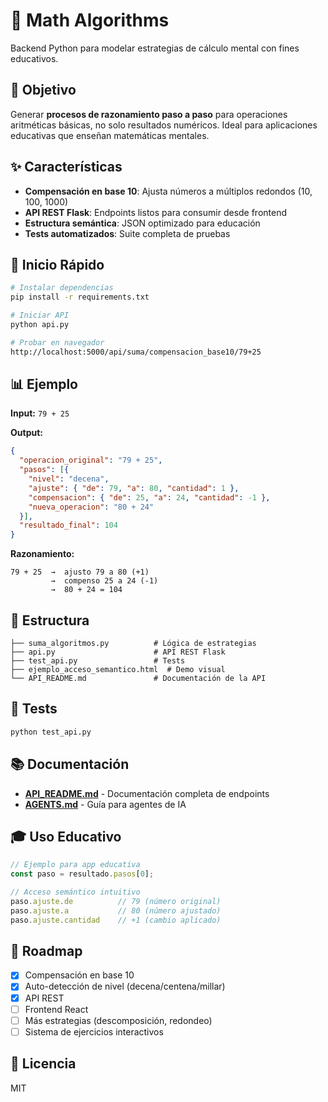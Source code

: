# 🧮 Math Algorithms

Backend Python para modelar estrategias de cálculo mental con fines educativos.

## 🎯 Objetivo

Generar **procesos de razonamiento paso a paso** para operaciones aritméticas básicas, no solo resultados numéricos. Ideal para aplicaciones educativas que enseñan matemáticas mentales.

## ✨ Características

- **Compensación en base 10**: Ajusta números a múltiplos redondos (10, 100, 1000)
- **API REST Flask**: Endpoints listos para consumir desde frontend
- **Estructura semántica**: JSON optimizado para educación
- **Tests automatizados**: Suite completa de pruebas

## 🚀 Inicio Rápido

```bash
# Instalar dependencias
pip install -r requirements.txt

# Iniciar API
python api.py

# Probar en navegador
http://localhost:5000/api/suma/compensacion_base10/79+25
```

## 📊 Ejemplo

**Input:** `79 + 25`

**Output:**
```json
{
  "operacion_original": "79 + 25",
  "pasos": [{
    "nivel": "decena",
    "ajuste": { "de": 79, "a": 80, "cantidad": 1 },
    "compensacion": { "de": 25, "a": 24, "cantidad": -1 },
    "nueva_operacion": "80 + 24"
  }],
  "resultado_final": 104
}
```

**Razonamiento:**
```
79 + 25  →  ajusto 79 a 80 (+1)
         →  compenso 25 a 24 (-1)
         →  80 + 24 = 104
```

## 📁 Estructura

```
├── suma_algoritmos.py          # Lógica de estrategias
├── api.py                      # API REST Flask
├── test_api.py                 # Tests
├── ejemplo_acceso_semantico.html  # Demo visual
└── API_README.md               # Documentación de la API
```

## 🧪 Tests

```bash
python test_api.py
```

## 📚 Documentación

- **[API_README.md](API_README.md)** - Documentación completa de endpoints
- **[AGENTS.md](AGENTS.md)** - Guía para agentes de IA

## 🎓 Uso Educativo

```javascript
// Ejemplo para app educativa
const paso = resultado.pasos[0];

// Acceso semántico intuitivo
paso.ajuste.de          // 79 (número original)
paso.ajuste.a           // 80 (número ajustado)
paso.ajuste.cantidad    // +1 (cambio aplicado)
```

## 🚧 Roadmap

- [x] Compensación en base 10
- [x] Auto-detección de nivel (decena/centena/millar)
- [x] API REST
- [ ] Frontend React
- [ ] Más estrategias (descomposición, redondeo)
- [ ] Sistema de ejercicios interactivos

## 📄 Licencia

MIT
